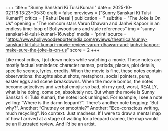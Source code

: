 +++
title = "Sunny Sanskari Ki Tulsi Kumari"
date = 2025-10-02T18:13:23+05:30
draft = false
mreviews = ["Sunny Sanskari Ki Tulsi Kumari"]
critics = ['Rahul Desai']
publication = ''
subtitle = "The Joke Is On Us"
opening = "The romcom stars Varun Dhawan and Janhvi Kapoor in an endless time-loop of Bollywoodisms and stale references"
img = 'sunny-sanskari-ki-tulsi-kumari-16.webp'
media = 'print'
source = "https://www.hollywoodreporterindia.com/reviews/theatrical/sunny-sanskari-ki-tulsi-kumari-movie-review-varun-dhawan-and-janhvi-kapoor-make-sure-the-joke-is-on-us"
score = 2
+++

Like most critics, I jot down notes while watching a movie. These notes are mostly factual reminders: character names, periods, places, plot details, specific scenes, lyrics, credits. When the movie is fine, these notes contain observations: thoughts about shots, metaphors, social pointers, puns, easter eggs and scene breakdowns. When the movie bombs, the notes become adjectives and verbal emojis: so bad, oh my god, worst, REALLY, what is he doing, come on, absolutely not. But when the movie is Sunny Sanskari Ki Tulsi Kumari, the notes look unhinged. For example, I see a note yelling: “Where is the damn leopard?”. There’s another note begging: “But why?”. Another: “Chutney or smoothie?” Another: "Eco-conscious writing, much recycling”. No context. Just madness. If I were to draw a mental map of how I arrived at a stage of waiting for a leopard cameo, the map would be an illustrated review. And I’d be an artist.
